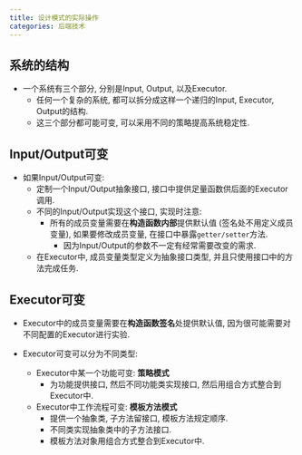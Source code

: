 ```yaml
---
title: 设计模式的实际操作
categories: 后端技术
---
```




## 系统的结构

* 一个系统有三个部分, 分别是Input, Output, 以及Executor.
  * 任何一个复杂的系统, 都可以拆分成这样一个递归的Input, Executor, Output的结构.
  * 这三个部分都可能可变, 可以采用不同的策略提高系统稳定性.



## Input/Output可变

* 如果Input/Output可变:
  * 定制一个Input/Output抽象接口, 接口中提供足量函数供后面的Executor调用.
  * 不同的Input/Output实现这个接口, 实现时注意:
    * 所有的成员变量需要在**构造函数内部**提供默认值 (签名处不用定义成员变量), 如果要修改成员变量, 在接口中暴露`getter/setter`方法.
      * 因为Input/Output的参数不一定有经常需要改变的需求.
  * 在Executor中, 成员变量类型定义为抽象接口类型, 并且只使用接口中的方法完成任务.



## Executor可变

* Executor中的成员变量需要在**构造函数签名**处提供默认值, 因为很可能需要对不同配置的Executor进行实验.

* Executor可变可以分为不同类型:
  * Executor中某一个功能可变: **策略模式**
    * 为功能提供接口, 然后不同功能类实现接口, 然后用组合方式整合到Executor中.
  * Executor中工作流程可变: **模板方法模式**
    * 提供一个抽象类, 子方法留接口, 模板方法规定顺序.
    * 不同类实现抽象类中的子方法接口.
    * 模板方法对象用组合方式整合到Executor中.